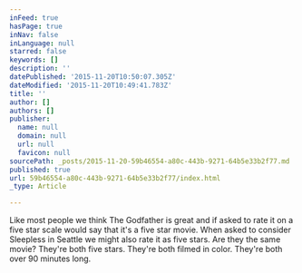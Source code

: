 ```yaml
---
inFeed: true
hasPage: true
inNav: false
inLanguage: null
starred: false
keywords: []
description: ''
datePublished: '2015-11-20T10:50:07.305Z'
dateModified: '2015-11-20T10:49:41.783Z'
title: ''
author: []
authors: []
publisher:
  name: null
  domain: null
  url: null
  favicon: null
sourcePath: _posts/2015-11-20-59b46554-a80c-443b-9271-64b5e33b2f77.md
published: true
url: 59b46554-a80c-443b-9271-64b5e33b2f77/index.html
_type: Article

---
```

Like most people we think The Godfather is great and if asked to rate it on a five star scale would say that it's a five star movie. 
When asked to consider Sleepless in Seattle we might also rate it as five stars.
Are they the same movie? 
They're both five stars.
They're both filmed in color.
They're both over 90 minutes long.